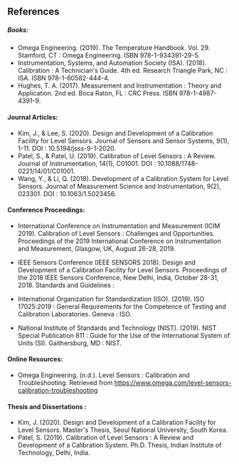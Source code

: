 ## References

##### Books:

-	Omega Engineering. (2019). The Temperature Handbook. Vol. 29. Stamford, CT : Omega Engineering. ISBN 978-1-934391-29-5.
-	Instrumentation, Systems, and Automation Society (ISA). (2018). Calibration : A Technician's Guide. 4th ed. Research Triangle Park, NC : ISA. ISBN 978-1-60582-444-4.
-	Hughes, T. A. (2017). Measurement and Instrumentation : Theory and Application. 2nd ed. Boca Raton, FL : CRC Press. ISBN 978-1-4987-4391-9.
	
#### Journal Articles:

-	Kim, J., & Lee, S. (2020). Design and Development of a Calibration Facility for Level Sensors. Journal of Sensors and Sensor Systems, 9(1), 1-11. DOI :  10.5194/jsss-9-1-2020.
-	Patel, S., & Patel, U. (2019). Calibration of Level Sensors :  A Review. Journal of Instrumentation, 14(1), C01001. DOI :  10.1088/1748-0221/14/01/C01001.
-	Wang, Y., & Li, Q. (2018). Development of a Calibration System for Level Sensors. Journal of Measurement Science and Instrumentation, 9(2), 023301. DOI :  10.1063/1.5023456.
	
#### Conference Proceedings:

-	International Conference on Instrumentation and Measurement (ICIM 2019). Calibration of Level Sensors : Challenges and Opportunities. Proceedings of the 2019 International Conference on Instrumentation and Measurement, Glasgow, UK, August 26-28, 2019.
-	IEEE Sensors Conference (IEEE SENSORS 2018). Design and Development of a Calibration Facility for Level Sensors. Proceedings of the 2018 IEEE Sensors Conference, New Delhi, India, October 28-31, 2018.
Standards and Guidelines  :

-	International Organization for Standardization (ISO). (2019). ISO 17025:2019 : General Requirements for the Competence of Testing and Calibration Laboratories. Geneva : ISO.
-	National Institute of Standards and Technology (NIST). (2019). NIST Special Publication 811 : Guide for the Use of the International System of Units (SI). Gaithersburg, MD : NIST.

#### Online Resources:

-	Omega Engineering. (n.d.). Level Sensors : Calibration and Troubleshooting. Retrieved from https://www.omega.com/level-sensors-calibration-troubleshooting
	
#### Thesis and Dissertations :

-	Kim, J. (2020). Design and Development of a Calibration Facility for Level Sensors. Master's Thesis, Seoul National University, South Korea.
-	Patel, S. (2019). Calibration of Level Sensors : A Review and Development of a Calibration System. Ph.D. Thesis, Indian Institute of Technology, Delhi, India.

